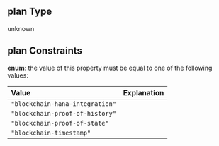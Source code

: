 ## plan Type

unknown

## plan Constraints

**enum**: the value of this property must be equal to one of the following values:

| Value                           | Explanation |
| :------------------------------ | :---------- |
| `"blockchain-hana-integration"` |             |
| `"blockchain-proof-of-history"` |             |
| `"blockchain-proof-of-state"`   |             |
| `"blockchain-timestamp"`        |             |
